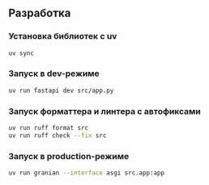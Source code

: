 ## Разработка

### Установка библиотек с uv
```bash
uv sync
```

### Запуск в dev-режиме
```bash
uv run fastapi dev src/app.py
```

### Запуск форматтера и линтера с автофиксами
```bash
uv run ruff format srс
uv run ruff check --fix src
```

### Запуск в production-режиме
```bash
uv run granian --interface asgi src.app:app
```